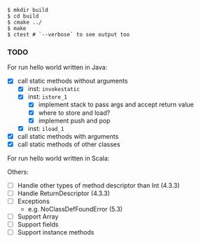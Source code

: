 ```
$ mkdir build
$ cd build
$ cmake ../
$ make
$ ctest # `--verbose` to see output too
```

### TODO

For run hello world written in Java:

- [x] call static methods without arguments
  - [x] inst: `invokestatic`
  - [x] inst: `istore_1`
    - [x] implement stack to pass args and accept return value
    - [x] where to store and load?
    - [x] implement push and pop
  - [x] inst: `iload_1`
- [x] call static methods with arguments
- [x] call static methods of other classes

For run hello world written in Scala:

Others:

- [ ] Handle other types of method descriptor than Int (4.3.3)
- [ ] Handle ReturnDescriptor (4.3.3)
- [ ] Exceptions
  - e.g. NoClassDefFoundError (5.3)
- [ ] Support Array
- [ ] Support fields
- [ ] Support instance methods
